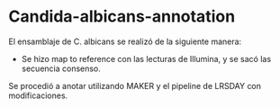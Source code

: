 # Candida-albicans-annotation

El ensamblaje de C. albicans  se realizó de la siguiente manera:
- Se hizo map to reference con las lecturas de Illumina, y se sacó las secuencia consenso.

Se procedió a anotar utilizando MAKER y el pipeline de LRSDAY con modificaciones.
